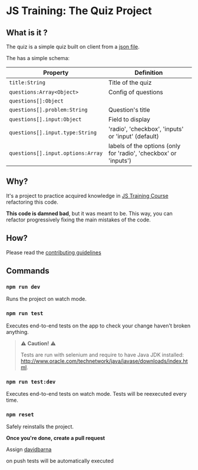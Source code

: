 # JS Training: The Quiz Project


## What is it ?

The quiz is a simple quiz built on client from a [json file](https://github.com/we-learn-js/js-training-practice/blob/master/src/data/quiz.json).

The has a simple schema:

| Property | Definition |
| -- | -- |
| `title:String` | Title of the quiz |
| `questions:Array<Object>` | Config of questions |
| `questions[]:Object` | |
| `questions[].problem:String` | Question's title|
| `questions[].input:Object` | Field to display |
| `questions[].input.type:String` | 'radio', 'checkbox', 'inputs' or 'input' (default) |
| `questions[].input.options:Array` | labels of the options (only for 'radio', 'checkbox' or 'inputs') |

## Why?

It's a project to practice acquired knowledge in [JS Training Course](https://github.com/we-learn-js/js-training) refactoring this code.

**This code is damned bad**, but it was meant to be. This way, you can refactor progressively fixing the main mistakes of the code.

## How?

Please read the [contributing guidelines](./CONTRIBUTING.md)

## Commands

### `npm run dev`

Runs the project on watch mode.

### `npm run test`

Executes end-to-end tests on the app to check your change haven't broken anything.

> :warning: **Caution!** :warning:
>
> Tests are run with selenium and require to have Java JDK installed: http://www.oracle.com/technetwork/java/javase/downloads/index.html.

### `npm run test:dev`

Executes end-to-end tests on watch mode. Tests will be reexecuted every time.

### `npm reset`

Safely reinstalls the project.


**Once you're done, create a pull request**

Assign [davidbarna](https://github.com/davidbarna)

on push tests will be automatically executed
